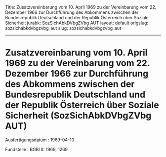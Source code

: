 Title: Zusatzvereinbarung vom 10. April 1969 zu der Vereinbarung vom 22. Dezember
  1966 zur Durchführung des Abkommens zwischen der Bundesrepublik Deutschland und
  der Republik Österreich über Soziale Sicherheit
jurabk: SozSichAbkDVbgZVbg AUT
layout: default
origslug: sozsichabkdvbgzvbg_aut
slug: sozsichabkdvbgzvbg_aut

---

# Zusatzvereinbarung vom 10. April 1969 zu der Vereinbarung vom 22. Dezember 1966 zur Durchführung des Abkommens zwischen der Bundesrepublik Deutschland und der Republik Österreich über Soziale Sicherheit (SozSichAbkDVbgZVbg AUT)

Ausfertigungsdatum
:   1969-04-10

Fundstelle
:   BGBl II: 1969, 1269

